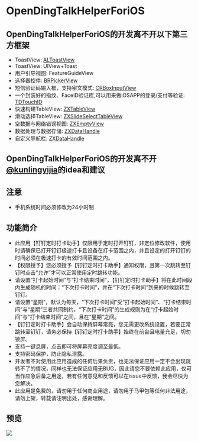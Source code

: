 # OpenDingTalkHelperForiOS

## OpenDingTalkHelperForiOS的开发离不开以下第三方框架
* ToastView: [ALToastView](https://github.com/alexleutgoeb/ALToastView)
* ToastView: UIView+Toast
* 用户引导视图: FeatureGuideView
* 选择器控件: [BRPickerView](https://github.com/91renb/BRPickerView)
* 短信验证码输入框，支持密文模式: [CRBoxInputView](https://github.com/CRAnimation/CRBoxInputView)
* 一个封装好的指纹、FaceID验证库,可以用来做iOSAPP的登录/支付等验证: [TDTouchID](https://github.com/greezi/TDTouchID)
* 快速构建TableView: [ZXTableView](https://github.com/SmileZXLee/ZXTableView)
* 滑动选择TableView: [ZXSlideSelectTableView](https://github.com/SmileZXLee/ZXSlideSelectTableView)
* 空数据与网络错误视图: [ZXEmptyView](https://github.com/SmileZXLee/ZXEmptyView)
* 数据处理与数据存储: [ZXDataHandle](https://github.com/SmileZXLee/ZXDataHandle)
* 自定义导航栏: [ZXDataHandle](https://github.com/SmileZXLee/ZXNavigationBar)

## OpenDingTalkHelperForiOS的开发离不开[@kunlingyijia](https://github.com/kunlingyijia)的idea和建议
## 注意
* 手机系统时间必须修改为24小时制
## 功能简介
* 此应用【钉钉定时打卡助手】仅限用于定时打开钉钉，非定位修改软件，使用时请确保已打开钉钉极速打卡且设备在打卡范围之内，并且设定的打开钉钉的时间必须在极速打卡的有效时间范围之内。
* 【权限授予】您必须授予【钉钉定时打卡助手】通知权限，且第一次跳转至钉钉时点击“允许”才可以正常使用定时跳转功能。
* 请设置“打卡起始时间”与“打卡结束时间”，【钉钉定时打卡助手】将在此时间段内生成随机的时间：“下次打卡时间”，并在“下次打卡时间”到来的时候跳转至钉钉。
* 请设置“星期”，默认为每天，“下次打卡时间”受“打卡起始时间”、“打卡结束时间”与“星期”三者共同制约，“下次打卡时间”的生成规则为在“打卡起始时间”与“打卡结束时间”之间，且在“星期”之间。
* 【钉钉定时打卡助手】会自动保持屏幕常亮，您无需更改系统设置，若要正常跳转至钉钉，请务必保持【钉钉定时打卡助手】始终在前台且电量充足，切勿锁屏。
* 支持一键息屏，点击即可将屏幕亮度调至最低。
* 支持密码保护，防止隐私泄露。
* 开发者不对使用此应用造成的任何后果负责，也无法保证应用一定不会出现跳转不了的情况，同样也无法保证应用无BUG，因此请您不要依赖此应用，仅可当作应急后备之用途，若有任何意见和反馈可以在issue中反馈，我会尽快为您解决。
* 此应用是免费的，请勿用于任何商业用途，请勿用于马甲包等任何非法用途，请勿上架，转载请注明出处，感谢理解。
## 预览
<img src="http://www.zxlee.cn/OpenDingTalkHelperForiOSDemo1.gif"/>
